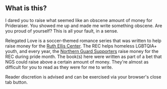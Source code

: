 ## What is this?

I dared you to raise what seemed like an obscene amount of money for Prideraiser.
You showed me up and made me write something obscene.
Are you proud of yourself? 
This is all your fault, in a sense.

Relegated Love is a soccer-themed romance series that was written to help raise money for the [Ruth Ellis Center](https://www.ruthelliscenter.org/).
The REC helps homeless LGBTQIA+ youth, and every year, the [Northern Guard Supporters](https://www.ruthelliscenter.org/) raise money for the REC during pride month.
The book(s) here were written as part of a bet that NGS could raise above a certain amount of money.
They're almost as difficult for you to read as they were for me to write.

Reader discretion is advised and can be exercised via your browser's close tab button.